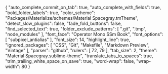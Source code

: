 {
	"auto_complete_commit_on_tab": true,
	"auto_complete_with_fields": true,
	"bold_folder_labels": true,
	"color_scheme": "Packages/Materialize/schemes/Material Spacegray.tmTheme",
	"detect_slow_plugins": false,
	"fade_fold_buttons": false,
	"find_selected_text": true,
	"folder_exclude_patterns":
	[
		".git",
		".tmp",
		"node_modules"
	],
	"font_face": "Operator Mono SSm Book",
	"font_options":
	[
		"subpixel_antialias"
	],
	"font_size": 14,
	"highlight_line": true,
	"ignored_packages":
	[
		"CSS",
		"Git",
		"Makefile",
		"Markdown Preview",
		"Vintage"
	],
	"parser": "github",
	"rulers":
	[
		72,
		79
	],
	"tab_size": 2,
	"theme": "Material Spacegray.sublime-theme",
	"translate_tabs_to_spaces": true,
	"trim_trailing_white_space_on_save": true,
	"word-wrap": false,
	"wrap-width": 80
}
